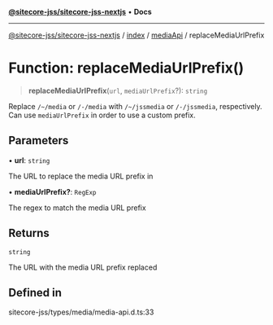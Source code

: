 [**@sitecore-jss/sitecore-jss-nextjs**](../../../../README.md) • **Docs**

***

[@sitecore-jss/sitecore-jss-nextjs](../../../../README.md) / [index](../../../README.md) / [mediaApi](../README.md) / replaceMediaUrlPrefix

# Function: replaceMediaUrlPrefix()

> **replaceMediaUrlPrefix**(`url`, `mediaUrlPrefix`?): `string`

Replace `/~/media` or `/-/media` with `/~/jssmedia` or `/-/jssmedia`, respectively.
Can use `mediaUrlPrefix` in order to use a custom prefix.

## Parameters

• **url**: `string`

The URL to replace the media URL prefix in

• **mediaUrlPrefix?**: `RegExp`

The regex to match the media URL prefix

## Returns

`string`

The URL with the media URL prefix replaced

## Defined in

sitecore-jss/types/media/media-api.d.ts:33
